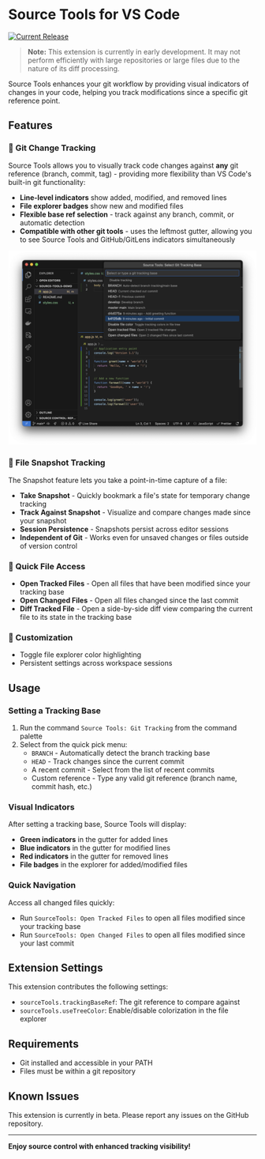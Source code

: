 # Source Tools for VS Code

<!-- [![Version](https://img.shields.io/badge/version-0.2.1-blue.svg)](https://marketplace.visualstudio.com/items?itemName=bitbased.source-tools)
[![Installs](https://img.shields.io/badge/installs-beta-orange.svg)](https://marketplace.visualstudio.com/items?itemName=bitbased.source-tools)
[![Rating](https://img.shields.io/badge/rating-beta-yellow.svg)](https://marketplace.visualstudio.com/items?itemName=bitbased.source-tools&ssr=false#review-details) -->

[![Current Release](https://img.shields.io/github/v/release/bitbased/source-tools?include_prereleases&label=Release)](https://github.com/bitbased/source-tools/releases/latest)

> **Note:** This extension is currently in early development. It may not perform efficiently with large repositories or large files due to the nature of its diff processing.

Source Tools enhances your git workflow by providing visual indicators of changes in your code, helping you track modifications since a specific git reference point.

## Features

### 🔄 Git Change Tracking

Source Tools allows you to visually track code changes against **any** git reference (branch, commit, tag) - providing more flexibility than VS Code's built-in git functionality:

- **Line-level indicators** show added, modified, and removed lines
- **File explorer badges** show new and modified files
- **Flexible base ref selection** - track against any branch, commit, or automatic detection
- **Compatible with other git tools** - uses the leftmost gutter, allowing you to see Source Tools and GitHub/GitLens indicators simultaneously

![Feature Screenshot](resources/screenshot.png)

### 📸 File Snapshot Tracking

The Snapshot feature lets you take a point-in-time capture of a file:

- **Take Snapshot** - Quickly bookmark a file's state for temporary change tracking
- **Track Against Snapshot** - Visualize and compare changes made since your snapshot
- **Session Persistence** - Snapshots persist across editor sessions
- **Independent of Git** - Works even for unsaved changes or files outside of version control

### 📑 Quick File Access

- **Open Tracked Files** - Open all files that have been modified since your tracking base
- **Open Changed Files** - Open all files changed since the last commit
- **Diff Tracked File** - Open a side-by-side diff view comparing the current file to its state in the tracking base

### 🎨 Customization

- Toggle file explorer color highlighting
- Persistent settings across workspace sessions

## Usage

### Setting a Tracking Base

1. Run the command `Source Tools: Git Tracking` from the command palette
2. Select from the quick pick menu:
    - `BRANCH` - Automatically detect the branch tracking base
    - `HEAD` - Track changes since the current commit
    - A recent commit - Select from the list of recent commits
    - Custom reference - Type any valid git reference (branch name, commit hash, etc.)

### Visual Indicators

After setting a tracking base, Source Tools will display:

- **Green indicators** in the gutter for added lines
- **Blue indicators** in the gutter for modified lines
- **Red indicators** in the gutter for removed lines
- **File badges** in the explorer for added/modified files

### Quick Navigation

Access all changed files quickly:

- Run `SourceTools: Open Tracked Files` to open all files modified since your tracking base
- Run `SourceTools: Open Changed Files` to open all files modified since your last commit

## Extension Settings

This extension contributes the following settings:

* `sourceTools.trackingBaseRef`: The git reference to compare against
* `sourceTools.useTreeColor`: Enable/disable colorization in the file explorer

## Requirements

* Git installed and accessible in your PATH
* Files must be within a git repository

## Known Issues

This extension is currently in beta. Please report any issues on the GitHub repository.

---

**Enjoy source control with enhanced tracking visibility!**
